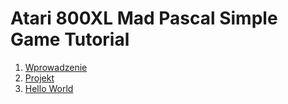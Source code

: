 # Atari 800XL Mad Pascal Simple Game Tutorial

01. [Wprowadzenie](01-Wprowadzenie/README.md)
02. [Projekt](02-Projekt/README.md)
03. [Hello World](03-HelloWorld/README.md)